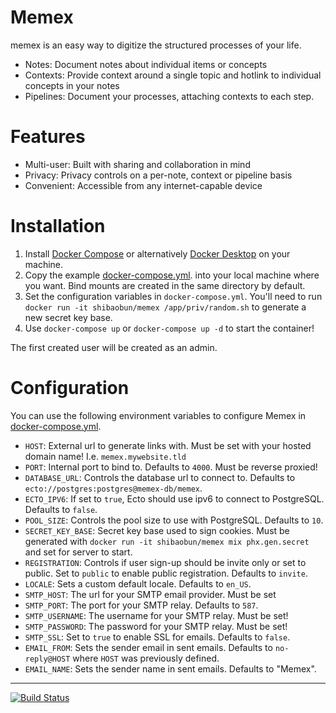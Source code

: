 # Memex

memex is an easy way to digitize the structured processes of your life.

- Notes: Document notes about individual items or concepts
- Contexts: Provide context around a single topic and hotlink to individual
  concepts in your notes
- Pipelines: Document your processes, attaching contexts to each step.

# Features

- Multi-user: Built with sharing and collaboration in mind
- Privacy: Privacy controls on a per-note, context or pipeline basis
- Convenient: Accessible from any internet-capable device

# Installation

1. Install [Docker Compose](https://docs.docker.com/compose/install/) or alternatively [Docker Desktop](https://docs.docker.com/desktop/) on your machine.
1. Copy the example [docker-compose.yml](https://gitea.bubbletea.dev/shibao/memex/src/branch/stable/docker-compose.yml). into your local machine where you want.
   Bind mounts are created in the same directory by default.
1. Set the configuration variables in `docker-compose.yml`. You'll need to run
   `docker run -it shibaobun/memex /app/priv/random.sh` to generate a new
   secret key base.
1. Use `docker-compose up` or `docker-compose up -d` to start the container!

The first created user will be created as an admin.

# Configuration

You can use the following environment variables to configure Memex in
[docker-compose.yml](https://gitea.bubbletea.dev/shibao/memex/src/branch/stable/docker-compose.yml).

- `HOST`: External url to generate links with. Must be set with your hosted
  domain name! I.e. `memex.mywebsite.tld`
- `PORT`: Internal port to bind to. Defaults to `4000`. Must be reverse proxied!
- `DATABASE_URL`: Controls the database url to connect to. Defaults to
  `ecto://postgres:postgres@memex-db/memex`.
- `ECTO_IPV6`: If set to `true`, Ecto should use ipv6 to connect to PostgreSQL.
  Defaults to `false`.
- `POOL_SIZE`: Controls the pool size to use with PostgreSQL. Defaults to `10`.
- `SECRET_KEY_BASE`: Secret key base used to sign cookies. Must be generated
  with `docker run -it shibaobun/memex mix phx.gen.secret` and set for server to start.
- `REGISTRATION`: Controls if user sign-up should be invite only or set to
  public. Set to `public` to enable public registration. Defaults to `invite`.
- `LOCALE`: Sets a custom default locale. Defaults to `en_US`.
- `SMTP_HOST`: The url for your SMTP email provider. Must be set
- `SMTP_PORT`: The port for your SMTP relay. Defaults to `587`.
- `SMTP_USERNAME`: The username for your SMTP relay. Must be set!
- `SMTP_PASSWORD`: The password for your SMTP relay. Must be set!
- `SMTP_SSL`: Set to `true` to enable SSL for emails. Defaults to `false`.
- `EMAIL_FROM`: Sets the sender email in sent emails. Defaults to
  `no-reply@HOST` where `HOST` was previously defined.
- `EMAIL_NAME`: Sets the sender name in sent emails. Defaults to "Memex".

---

[![Build
Status](https://drone.bubbletea.dev/api/badges/shibao/memex/status.svg?ref=refs/heads/dev)](https://drone.bubbletea.dev/shibao/memex)
